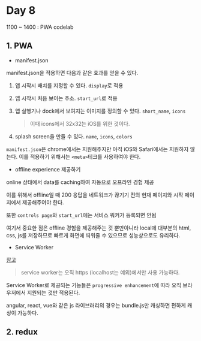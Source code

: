 # Day 8

1100 ~ 1400 : PWA codelab

## 1. PWA

- manifest.json

manifest.json을 적용하면 다음과 같은 효과를 얻을 수 있다.

1. 앱 시작시 배치를 지정할 수 있다. `display`로 적용

2. 앱 시작시 처음 보이는 주소. `start_url`로 적용

3. 앱 실행기나 dock에서 보여지는 이미지를 정의할 수 있다. `short_name`, `icons`

   > 이때 icons에서 32x32는 iOS를 위한 것이다.

4. splash screen을 만들 수 있다. `name`, `icons`, `colors`

`manifest.json`은 chrome에서는 지원해주지만 아직 iOS와 Safari에서는 지원하지 않는다. 이를 적용하기 위해서는 `<meta>`테크를 사용하여야 한다.

- offline experience 제공하기

online 상태에서 data를 caching하여 자동으로 오프라인 경험 제공

이를 위해서 offline일 때 200 응답을 네트워크가 끊기기 전의 현재 페이지와 시작 페이지에서 제공해주어야 한다.

또한 `controls page`와 `start_url`에는 서비스 워커가 등록되면 안됨

여기서 중요한 점은 offline 경험을 제공해주는 것 뿐만아니라 local에 대부분의 html, css, js를 저장하므로 빠르게 화면에 띄워줄 수 있으므로 성능상으로도 유리하다.

- Service Worker

[참고](https://developers.google.com/web/fundamentals/primers/service-workers/)

> service worker는 오직 https (localhost는 예외)에서만 사용 가능하다.

Service Worker로 제공되는 기능들은 `progressive enhancement`에 따라 오직 브라우저에서 지원되는 것만 적용된다.

angular, react, vue와 같은 js 라이브러리의 경우는 bundle.js만 캐싱하면 편하게 캐싱이 가능하다.

## 2. redux

